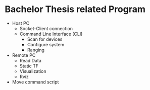 # Bachelor Thesis related Program
- Host PC
    - Socket-Client connection
    - Command Line Interface (CLI)
        - Scan for devices
        - Configure system
        - Ranging
- Remote PC
    - Read Data
    - Static TF
    - Visualization
    - Rviz
- Move command script